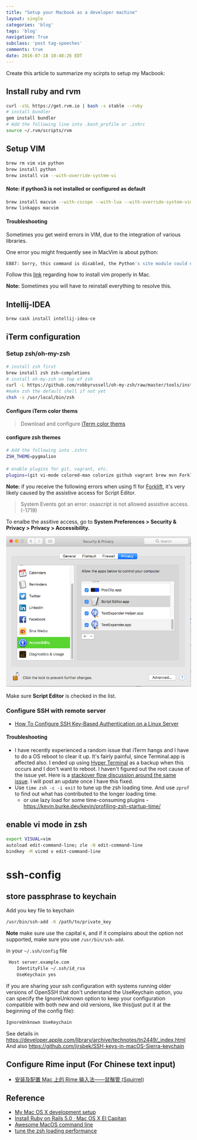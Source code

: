 ```yaml
---
title: "Setup your Macbook as a developer machine"
layout: single
categories: 'blog'
tags: 'blog'
navigation: True
subclass: 'post tag-speeches'
comments: true
date: 2016-07-18 10:48:26 EDT
---
```


Create this article to summarize my scirpts to setup my Macbook:

## Install ruby and rvm

```bash
curl -sSL https://get.rvm.io | bash -s stable --ruby
# install bundler
gem install bundler
# Add the following line into .bash_profile or .zshrc
source ~/.rvm/scripts/rvm
```

## Setup VIM

```bash
brew rm vim vim python
brew install python
brew install vim --with-override-system-vi
```

#### Note: if python3 is not installed or configured as default

```bash
brew install macvim --with-cscope --with-lua --with-override-system-vim --with-luajit --with-python
brew linkapps macvim
```

#### Troubleshooting

Sometimes you get weird errors in VIM, due to the integration of various libraries.

One error you might frequently see in MacVim is about python:

```bash
E887: Sorry, this command is disabled, the Python's site module could not be loaded.
```

Follow this [link](http://www.oschrenk.com/vim-youcompleteme-and-python/) regarding how to install vim properly in Mac.

**Note:**
Sometimes you will have to reinstall everything to resolve this.




## Intellij-IDEA

```bash
brew cask install intellij-idea-ce
```

## iTerm configuration

### Setup zsh/oh-my-zsh

```bash
# install zsh first
brew install zsh zsh-completions
# install oh-my-zsh on top of zsh
curl -L https://github.com/robbyrussell/oh-my-zsh/raw/master/tools/install.sh | sh
#make zsh the default shell if not yet
chsh -s /usr/local/bin/zsh
```

#### Configure iTerm color thems

> Download and configure [iTerm color thems](https://github.com/mbadolato/iTerm2-Color-Schemes)

#### configure zsh themes


```bash
# Add the following into .zshrc
ZSH_THEME=pygmalion

# enable plugins for git, vagrant, etc.
plugins=(git vi-mode colored-man colorize github vagrant brew mvn Forklift gradle httpie node npm pip python ruby rvm screen tmux osx zsh-syntax-highlighting)
```

**Note:** if you receive the following errors when using fl for [Forklift](http://www.binarynights.com/forklift/), it's very likely caused by the assistive access for Script Editor.

> System Events got an error: osascript is not allowed assistive access. (-1719)

To enalbe the assitive access, go to **System Preferences > Security & Privacy > Privacy > Accessibility.**

![Assitive Access](/assets/images/assistive_access.png)

Make sure **Script Editor** is checked in the list.

### Configure SSH with remote server

- [How To Configure SSH Key-Based Authentication on a Linux Server](https://www.digitalocean.com/community/tutorials/how-to-configure-ssh-key-based-authentication-on-a-linux-server)

#### Troubleshooting

- I have recently experienced a random issue that iTerm hangs and I have to do a OS reboot to clear it up. It's fairly painful, since Terminal.app is affected also. I ended up using [Hyper Terminal](https://hyper.is/) as a backup when this occurs and I don't want to reboot. I haven't figured out the root cause of the issue yet. Here is a [stackover flow discussion around the same issue](http://apple.stackexchange.com/questions/267668/terminal-login-hangs/269286). I will post an update once I have this fixed.
- Use `time zsh -c -i exit` to tune up the zsh loading time. And use `zprof` to find out what has contributed to the longer loading time.
  -  or use lazy load for some time-consuming plugins - https://kevin.burke.dev/kevin/profiling-zsh-startup-time/

## enable vi mode in zsh

```bash
export VISUAL=vim
autoload edit-command-line; zle -N edit-command-line
bindkey -M vicmd v edit-command-line
```

# ssh-config

## store passphrase to keychain

Add you key file to keychain

```bash
/usr/bin/ssh-add -K /path/to/private_key
```

**Note** make sure use the capital `K`, and if it complains about the option not supported, make sure you use `/usr/bin/ssh-add`.

in your `~/.ssh/config` file

```bash
 Host server.example.com
    IdentityFile ~/.ssh/id_rsa
    UseKeychain yes
```

If you are sharing your ssh configuration with systems running older versions of OpenSSH that don't understand the UseKeychain option, you can specify the IgnoreUnknown option to keep your configuration compatible with both new and old versions, like this(just put it at the beginning of the config file):

```bash
IgnoreUnknown UseKeychain
```

See details in https://developer.apple.com/library/archive/technotes/tn2449/_index.html
And also https://github.com/jirsbek/SSH-keys-in-macOS-Sierra-keychain

## Configure Rime input (For Chinese text input)

- [安装及配置 Mac 上的 Rime 输入法——鼠鬚管 (Squirrel)](https://www.dreamxu.com/install-config-squirrel/)

## Reference

- [My Mac OS X development setup](http://www.codejuggle.dj/my-mac-os-x-development-setup/)
- [Install Ruby on Rails 5.0 · Mac OS X El Capitan](http://railsapps.github.io/installrubyonrails-mac.html)
- [Awesome MacOS command line](https://github.com/herrbischoff/awesome-macos-command-line/blob/master/README.md#ssh)
- [tune the zsh loading performance](https://htr3n.github.io/2018/07/faster-zsh/)
